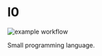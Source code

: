# l0

![example workflow](https://github.com/hopeless-programmer-online/l0/actions/workflows/node.js.yml/badge.svg)

Small programming language.
